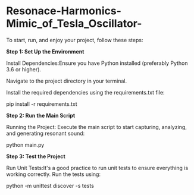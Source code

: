 # Resonace-Harmonics-Mimic_of_Tesla_Oscillator-

To start, run, and enjoy your project, follow these steps:

**Step 1: Set Up the Environment**

Install Dependencies:Ensure you have Python installed (preferably Python 3.6 or higher).

Navigate to the project directory in your terminal.

Install the required dependencies using the requirements.txt file:


pip install -r requirements.txt

**Step 2: Run the Main Script**

Running the Project: Execute the main script to start capturing, analyzing, and generating resonant sound:


python main.py

**Step 3: Test the Project**

Run Unit Tests:It's a good practice to run unit tests to ensure everything is working correctly. Run the tests using:


python -m unittest discover -s tests
